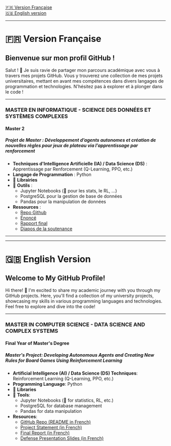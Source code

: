 [🇫🇷 Version Française](#french-version)  
[🇬🇧 English version](#english-version)

---

# 🇫🇷 **Version Française**

## Bienvenue sur mon profil GitHub !

Salut ! 👋 Je suis ravie de partager mon parcours académique avec vous à travers mes projets GitHub. Vous y trouverez une collection de mes projets universitaires, mettant en avant mes compétences dans divers langages de programmation et technologies. N'hésitez pas à explorer et à plonger dans le code !

---

### MASTER EN INFORMATIQUE - SCIENCE DES DONNÉES ET SYSTÈMES COMPLEXES

#### Master 2 

##### Projet de Master : Développement d’agents autonomes et création de nouvelles règles pour jeux de plateau via l’apprentissage par renforcement

- **Techniques d'Intelligence Artificielle (IA) / Data Science (DS)** : Apprentissage par Renforcement (Q-Learning, PPO, etc.)
- **Langage de Programmation** : Python
- 🚧 **Librairies**
- 🚧 **Outils** :
  - Jupyter Notebooks (🚧 pour les stats, le RL, ...)
  - PostgreSQL pour la gestion de base de données
  - Pandas pour la manipulation de données
- **Ressources** :
  - [Repo Github](https://github.com/zoemarquis/autonomous-board-game-agents)
  - [Énoncé](https://github.com/zoemarquis/autonomous-board-game-agents/blob/c03908edda43d2a73ad878fdb0e4da46f3a5c6b6/resources/initial_requirements.pdf) 
  - [Rapport final](https://github.com/zoemarquis/autonomous-board-game-agents/blob/c03908edda43d2a73ad878fdb0e4da46f3a5c6b6/resources/final_report.pdf)
  - [Diapos de la soutenance](https://github.com/zoemarquis/autonomous-board-game-agents/blob/c03908edda43d2a73ad878fdb0e4da46f3a5c6b6/resources/presentation.pdf)





---



---

# 🇬🇧 **English Version**

## Welcome to My GitHub Profile!

Hi there! 👋 I'm excited to share my academic journey with you through my GitHub projects. Here, you'll find a collection of my university projects, showcasing my skills in various programming languages and technologies. Feel free to explore and dive into the code!

---

### MASTER IN COMPUTER SCIENCE - DATA SCIENCE AND COMPLEX SYSTEMS

#### Final Year of Master's Degree

##### Master's Project: Developing Autonomous Agents and Creating New Rules for Board Games Using Reinforcement Learning

  - **Artificial Intelligence (AI) / Data Science (DS) Techniques**: Reinforcement Learning (Q-Learning, PPO, etc.)
- **Programming Language**: Python
- 🚧 **Libraries**
- 🚧 **Tools**:
  - Jupyter Notebooks (🚧 for statistics, RL, etc.)
  - PostgreSQL for database management
  - Pandas for data manipulation
- **Resources**:
  - [GitHub Repo (README in French)](https://github.com/zoemarquis/autonomous-board-game-agents)
  - [Project Statement (in French)](https://github.com/zoemarquis/autonomous-board-game-agents/blob/c03908edda43d2a73ad878fdb0e4da46f3a5c6b6/resources/initial_requirements.pdf)
  - [Final Report (in French)](https://github.com/zoemarquis/autonomous-board-game-agents/blob/c03908edda43d2a73ad878fdb0e4da46f3a5c6b6/resources/final_report.pdf)
  - [Defense Presentation Slides (in French)](https://github.com/zoemarquis/autonomous-board-game-agents/blob/c03908edda43d2a73ad878fdb0e4da46f3a5c6b6/resources/presentation.pdf)
